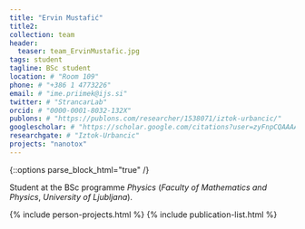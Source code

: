 ```yaml
---
title: "Ervin Mustafić"
title2: 
collection: team
header:
  teaser: team_ErvinMustafic.jpg 
tags: student
tagline: BSc student
location: # "Room 109"
phone: # "+386 1 4773226"
email: # "ime.priimek@ijs.si"
twitter: # "StrancarLab"
orcid: # "0000-0001-8032-132X"
publons: # "https://publons.com/researcher/1538071/iztok-urbancic/"
googlescholar: # "https://scholar.google.com/citations?user=zyFnpCQAAAAJ"
researchgate: # "Iztok-Urbancic"
projects: "nanotox"
---
```


{::options parse_block_html="true" /}

Student at the BSc programme *Physics* (*Faculty of Mathematics and Physics*, *University of Ljubljana*).

{% include person-projects.html %}
{% include publication-list.html %}